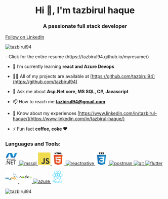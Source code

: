 
<h1 align="center">Hi 👋, I'm tazbirul haque</h1>
<h3 align="center">A passionate full stack developer</h3>

<a class="libutton" href="http://www.linkedin.com/comm/mynetwork/discovery-see-all?usecase=PEOPLE_FOLLOWS&followMember=tazbirul-haque" target="_black">Follow on LinkedIn</a>

<p align="left"> <img src="https://komarev.com/ghpvc/?username=tazbirul94&label=Profile%20views&color=0e75b6&style=flat" alt="tazbirul94" /> </p>
- Click for the entire resume (https://tazbirul94.github.io/myresume/)

<!---- 🔭 I’m currently working on [smartbot](https://github.com/tazbirul94/smartbot) -->

- 🌱 I’m currently learning **react and Azure Devops**

<!---- - 👯 I’m looking to collaborate on [EasyTermin](https://github.com/tazbirul94/EasyTermin)-->

- 👨‍💻 All of my projects are available at [https://github.com/tazbirul94](https://github.com/tazbirul94) 

- 💬 Ask me about **Asp.Net core, MS SQL, C#, Javascript**

- 📫 How to reach me **tazbirul94@gmail.com**

- 📄 Know about my experiences [https://www.linkedin.com/in/tazbirul-haque/](https://www.linkedin.com/in/tazbirul-haque/)

- ⚡ Fun fact **coffee, coke ❤️**


<h3 align="left">Languages and Tools:</h3>
<p align="left">
  <a href="https://dotnet.microsoft.com/" target="_blank"> <img src="https://raw.githubusercontent.com/devicons/devicon/master/icons/dot-net/dot-net-original-wordmark.svg" alt="dotnet" width="40" height="40"/> </a> 
  <a href="https://www.w3schools.com/cs/" target="_blank > <img src="https://raw.githubusercontent.com/devicons/devicon/master/icons/csharp/csharp-original.svg" alt="csharp" width="40" height="40"/> </a> 
  <a href="https://www.microsoft.com/en-us/sql-server" target="_blank"> <img src="https://cdn.worldvectorlogo.com/logos/microsoft-sql-server.svg" alt="mssql" width="40" height="40"/> </a> 
  <a href="https://developer.mozilla.org/en-US/docs/Web/JavaScript" target="_blank"> <img src="https://raw.githubusercontent.com/devicons/devicon/master/icons/javascript/javascript-original.svg" alt="javascript" width="40" height="40"/> </a>  
  <a href="https://www.w3.org/html/" target="_blank"> <img src="https://raw.githubusercontent.com/devicons/devicon/master/icons/html5/html5-original-wordmark.svg" alt="html5" width="40" height="40"/> </a> 
<a href="https://reactnative.dev/" target="_blank"> <img src="https://reactnative.dev/img/header_logo.svg" alt="reactnative" width="40" height="40"/> </a> 
<a href="https://www.w3schools.com/css/" target="_blank"> <img src="https://raw.githubusercontent.com/devicons/devicon/master/icons/css3/css3-original-wordmark.svg" alt="css3" width="40" height="40"/> </a> 
  <a href="https://postman.com" target="_blank"> <img src="https://www.vectorlogo.zone/logos/getpostman/getpostman-icon.svg" alt="postman" width="40" height="40"/> </a> 
<a href="https://git-scm.com/" target="_blank"> <img src="https://www.vectorlogo.zone/logos/git-scm/git-scm-icon.svg" alt="git" width="40" height="40"/> </a> 
<a href="https://flutter.dev" target="_blank"> <img src="https://www.vectorlogo.zone/logos/flutterio/flutterio-icon.svg" alt="flutter" width="40" height="40"/> </a> 

<a href="https://www.mysql.com/" target="_blank"> <img src="https://raw.githubusercontent.com/devicons/devicon/master/icons/mysql/mysql-original-wordmark.svg" alt="mysql" width="40" height="40"/> </a> 
<a href="https://nodejs.org" target="_blank"> <img src="https://raw.githubusercontent.com/devicons/devicon/master/icons/nodejs/nodejs-original-wordmark.svg" alt="nodejs" width="40" height="40"/> </a> 
<a href="https://azure.microsoft.com/en-in/" target="_blank"> <img src="https://www.vectorlogo.zone/logos/microsoft_azure/microsoft_azure-icon.svg" alt="azure" width="40" height="40"/> </a>
<a href="https://reactjs.org/" target="_blank"> <img src="https://raw.githubusercontent.com/devicons/devicon/master/icons/react/react-original-wordmark.svg" alt="react" width="40" height="40"/> </a> 
</p>

<p><img align="center" src="https://github-readme-stats.vercel.app/api/top-langs?username=tazbirul94&show_icons=true&locale=en&layout=compact" alt="tazbirul94" /></p>
